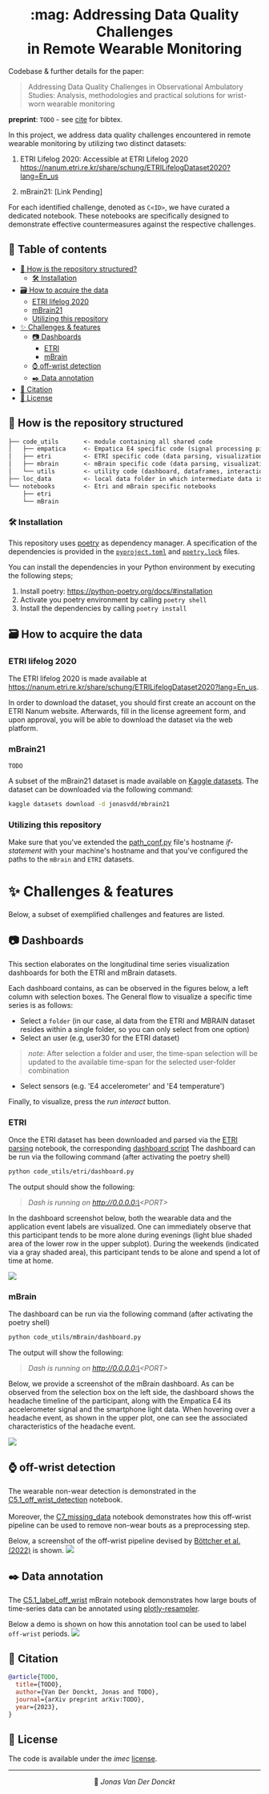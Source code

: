 <div align="center">
<h1>:mag: Addressing Data Quality Challenges <br>in Remote Wearable Monitoring
</div>

Codebase & further details for the paper:
> Addressing Data Quality Challenges in Observational Ambulatory Studies: Analysis, methodologies and practical solutions for wrist-worn wearable monitoring

**preprint**: `TODO` - see [cite](#cite) for bibtex.

In this project, we address data quality challenges encountered in remote wearable monitoring by utilizing two distinct datasets:

1. ETRI Lifelog 2020: Accessible at ETRI Lifelog 2020<br> https://nanum.etri.re.kr/share/schung/ETRILifelogDataset2020?lang=En_us

2. mBrain21: [Link Pending]

For each identified challenge, denoted as `C<ID>`, we have curated a dedicated notebook. These notebooks are specifically designed to demonstrate effective countermeasures against the respective challenges.

## 📖 Table of contents
- [📰 How is the repository structured?](#-how-is-the-repository-structured)
  - [🛠️ Installation](#-installation)
- [🗃️ How to acquire the data](#️-how-to-acquire-the-data)
  - [ETRI lifelog 2020](#etri-lifelog-2020)
  - [mBrain21](#mbrain21)
  - [Utilizing this repository](#utilizing-this-repository)
- [✨ Challenges & features](#-challenges--features)
  - [📷 Dashboards](#-dashboards)
    - [ETRI](#etri)
    - [mBrain](#mbrain)
  - [⌚ off-wrist detection](#-off-wrist-detection)
  - [✒️ Data annotation](#-data-annotation)
- [📖 Citation](#citation_ref)
- [📝 License](#license_ref)


## 📰 How is the repository structured

```txt
├── code_utils       <- module containing all shared code
│   ├── empatica     <- Empatica E4 specific code (signal processing pipelines)
│   ├── etri         <- ETRI specific code (data parsing, visualization, dashboard)
│   ├── mbrain       <- mBrain specific code (data parsing, visualization, dashboard)
│   └── utils        <- utility code (dashboard, dataframes, interaction analysis)
├── loc_data         <- local data folder in which intermediate data is stored
└── notebooks        <- Etri and mBrain specific notebooks 
    ├── etri
    └── mBrain
```


### 🛠️ Installation

This repository uses [poetry](https://python-poetry.org/) as dependency manager.
A specification of the dependencies is provided in the [`pyproject.toml`](pyproject.toml) and [`poetry.lock`](poetry.lock) files.

You can install the dependencies in your Python environment by executing the following steps;
1. Install poetry: https://python-poetry.org/docs/#installation
2. Activate you poetry environment by calling `poetry shell`
3. Install the dependencies by calling `poetry install`

## 🗃️ How to acquire the data
### ETRI lifelog 2020
The ETRI lifelog 2020 is made available at https://nanum.etri.re.kr/share/schung/ETRILifelogDataset2020?lang=En_us.

In order to download the dataset, you should first create an account on the ETRI Nanum website.
Afterwards, fill in the license agreement form, and upon approval, you will be able to download the dataset via the web platform.

### mBrain21
`TODO`<br>

A subset of the mBrain21 dataset is made available on [Kaggle datasets](). 
The dataset can be downloaded via the following command:
```bash
kaggle datasets download -d jonasvdd/mbrain21
```

### Utilizing this repository
Make sure that you've extended the [path_conf.py](code_utils/path_conf.py) file's hostname *if- statement* with your machine's hostname and that you've configured the paths to the `mBrain` and `ETRI` datasets.

# ✨ Challenges & features
Below, a subset of exemplified challenges and features are listed.

## 📷 Dashboards
This section elaborates on the longitudinal time series visualization dashboards for both the ETRI and mBrain datasets.

Each dashboard contains, as can be observed in the figures below, a left column with selection boxes.
The General flow to visualize a specific time series is as follows:
- Select a `folder` (in our case, al data from the ETRI and MBRAIN dataset resides within a single folder, so you can only select from one option)
- Select an user (e.g, user30 for the ETRI dataset)
> *note*: After selection a folder and user, the time-span selection will be updated to the available time-span for the selected user-folder combination
- Select sensors (e.g. 'E4 accelerometer' and 'E4 temperature')

Finally, to visualize, press the *run interact* button.


### ETRI
Once the ETRI dataset has been downloaded and parsed via the [ETRI parsing](notebooks/etri/0_parse_etri.ipynb) notebook, the corresponding [dashboard script](code_utils/etri/dashboard.py)
The dashboard can be run via the following command (after activating the poetry shell)

```bash
python code_utils/etri/dashboard.py
```
The output should show the following:
> *Dash is running on http://0.0.0.0:\<PORT\>*


In the dashboard screenshot below, both the wearable data and the application event labels are visualized. One can immediately observe that this participant tends to be more alone during evenings (light blue shaded area of the lower row in the upper subplot). During the weekends (indicated via a gray shaded area), this participant tends to be alone and spend a lot of time at home.

![](figures/ETRI_dashboard.png)

### mBrain
The dashboard can be run via the following command (after activating the poetry shell)
```bash
python code_utils/mBrain/dashboard.py
```
The output will show the following:
> *Dash is running on http://0.0.0.0:\<PORT\>*

Below, we provide a screenshot of the mBrain dashboard. As can be observed from the selection box on the left side, the dashboard shows the headache timeline of the participant, along with the Empatica E4 its accelerometer signal and the smartphone light data. When hovering over a headache event, as shown in the upper plot, one can see the associated characteristics of the headache event.

![](figures/MBRAIN_dashboard.png)

## ⌚ off-wrist detection
The wearable non-wear detection is demonstrated in the [C5.1_off_wrist_detection](notebooks/mBrain/C5_wearable_off_wrist.ipynb) notebook.<br><br>
Moreover, the [C7_missing_data](notebooks/mBrain/C7_missing_data.ipynb) notebook demonstrates how this off-wrist pipeline can be used to remove non-wear bouts as a preprocessing step.

Below, a screenshot of the off-wrist pipeline devised by [Böttcher et al. (2022)](https://www.nature.com/articles/s41598-022-25949-x) is shown.
![](figures/off_wrist_bottcher.png)

## ✒️ Data annotation
The [C5.1_label_off_wrist](notebooks/mBrain/C5.1_Label_off_wrist.ipynb) mBrain notebook demonstrates how large bouts of time-series data can be annotated using [plotly-resampler](https://github.com/predict-idlab/plotly-resampler).

Below a demo is shown on how this annotation tool can be used to label `off-wrist` periods.
![](figures/annotation_demo.gif)

<a name="citation_ref"></a>
## 📖 Citation
```bibtex
@article{TODO,
  title={TODO},
  author={Van Der Donckt, Jonas and TODO},
  journal={arXiv preprint arXiv:TODO},
  year={2023},
}
```
<a name="license_ref"></a>
## 📝 License
The code is available under the *imec* [license](LICENSE).

---

<p align="center">
👤 <i>Jonas Van Der Donckt</i>
</p>